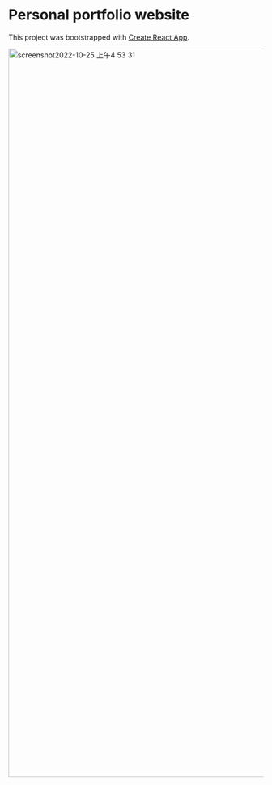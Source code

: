 # Personal portfolio website

This project was bootstrapped with [Create React App](https://github.com/facebook/create-react-app).

<img width="1440" alt="screenshot2022-10-25 上午4 53 31" src="https://user-images.githubusercontent.com/104940532/197729694-37796984-c089-4c3d-926b-99b7846fc665.png">

